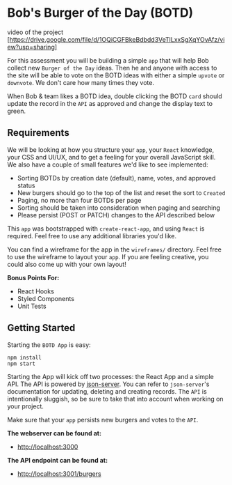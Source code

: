# Bob's Burger of the Day (BOTD)

video of the project [https://drive.google.com/file/d/1OQiCGFBkeBdbdd3VeTlLxxSgXqYOvAfz/view?usp=sharing]

For this assessment you will be building a simple `app` that will help Bob collect new `Burger of the Day` ideas. Then he and anyone with access to the site will be able to vote on the BOTD ideas with either a simple `upvote` or `downvote`. We don't care how many times they vote.

When Bob & team likes a BOTD idea, double clicking the BOTD `card` should update the record in the `API` as approved and change the display text to green.

## Requirements

We will be looking at how you structure your `app`, your `React` knowledge, your CSS and UI/UX, and to get a feeling for your overall JavaScript skill. We also have a couple of small features we'd like to see implemented:

- Sorting BOTDs by creation date (default), name, votes, and approved status
- New burgers should go to the top of the list and reset the sort to `Created`
- Paging, no more than four BOTDs per page
- Sorting should be taken into consideration when paging and searching
- Please persist (POST or PATCH) changes to the API described below

This `app` was bootstrapped with `create-react-app`, and using `React` is required. Feel free to use any additional libraries you'd like.

You can find a wireframe for the app in the `wireframes/` directory. Feel free to use the wireframe to layout your `app`. If you are feeling creative, you could also come up with your own layout!

**Bonus Points For:**

- React Hooks
- Styled Components
- Unit Tests

## Getting Started

Starting the `BOTD App` is easy:

```
npm install
npm start
```

Starting the App will kick off two processes: the React App and a simple API. The API is powered by [json-server](https://github.com/typicode/json-server). You can refer to `json-server`'s documentation for updating, deleting and creating records. The `API` is intentionally sluggish, so be sure to take that into account when working on your project.

Make sure that your `app` persists new burgers and votes to the `API`.

**The webserver can be found at:**

- [http://localhost:3000](http://localhost:3000)

**The API endpoint can be found at:**

- [http://localhost:3001/burgers](http://localhost:3001/burgers)
